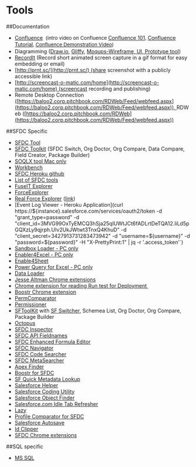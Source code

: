# Tools



##Documentation

*   <span class="s1"><span class="s1">[Confluence](http://confluence.pitchbook.com:8090/)</span> </span><span class="s1" style="font-size: 10.0pt;line-height: 13.0pt;"><span class="Apple-tab-span"> </span>(</span><span style="font-size: 10.0pt;line-height: 13.0pt;">intro video on Confluence </span>[<span class="s2">Confluence 101</span>](https://www.youtube.com/watch?v=y1YTsMTrC7c)<span style="font-size: 10.0pt;line-height: 13.0pt;">, </span>[<span class="s2">Confluence Tutorial</span>](https://www.youtube.com/playlist?list=PLaD4FvsFdarRngi46OIHZq9jPf0Pb43b9)<span style="font-size: 10.0pt;line-height: 13.0pt;">, </span><span class="s2" style="font-size: 10.0pt;line-height: 13.0pt;">[Confluence Demonstration Video](https://www.google.com/url?sa=t&rct=j&q=&esrc=s&source=web&cd=2&cad=rja&uact=8&ved=0ahUKEwi9ybmah-nMAhUO7WMKHRMdDX8QtwIIMzAB&url=https%3A%2F%2Fwww.youtube.com%2Fwatch%3Fv%3DuhWCMlcY_Zw&usg=AFQjCNGznFEzOo3QgXz5X0frZSL0Kv2CLA&sig2=6em42Ayogx_gqtGwngwZQA&bvm=bv.122448493,d.cGc))</span><span class="s1"> </span>
*   <span class="s1">Diagramming ([Draw.io](https://www.draw.io/), [Gliffy](https://www.google.com/url?sa=t&rct=j&q=&esrc=s&source=web&cd=1&cad=rja&uact=8&ved=0ahUKEwjFyfPyuoXNAhUC5mMKHfY-A2gQFggcMAA&url=https%3A%2F%2Fwww.gliffy.com%2F&usg=AFQjCNF_4iv22FaHcEO8-Flu51SyN9KL_Q&sig2=xJ3X3X8LTTZUGewHaFyL_Q&bvm=bv.123325700,d.cGc), [Moqups-Wireframe, UI, Prototype tool](https://www.google.com/url?sa=t&rct=j&q=&esrc=s&source=web&cd=3&cad=rja&uact=8&ved=0ahUKEwjGooOEu4XNAhUS32MKHSrdB4wQFggzMAI&url=https%3A%2F%2Fmoqups.com%2F&usg=AFQjCNH3FB1gcgWcehvQIIYyG2qH1ADzeQ&sig2=-OBLSvMfXTHEsnUuc2XUow&bvm=bv.123325700,d.cGc)) </span>
*   <span class="s1">[RecordIt](http://recordit.co/) (Record short animated screen capture in a gif format for easy embedding or email) </span>
*   <span class="s1">[http://prnt.sc/](http://prnt.sc/) (share screenshot with a publicly accessible link)</span>
*   <span class="s1">[http://screencast-o-matic.com/home](http://screencast-o-matic.com/home) (screencast recording and publishing)</span>
*   <span class="s1"><span class="s1">Remote Desktop Connection (</span></span>[https://baloo2.corp.pitchbook.com/RDWeb/Feed/webfeed.aspx](https://baloo2.corp.pitchbook.com/RDWeb/Feed/webfeed.aspx)), <span>RDWeb ([https://baloo2.corp.pitchbook.com/RDWeb](https://baloo2.corp.pitchbook.com/RDWeb/Feed/webfeed.aspx))</span>

##SFDC Specific


*   [SFDC Tool](https://developer.salesforce.com/page/Tools)
*   [SFDC Toolkit](http://sftoolkit.co/) (SFDC Switch, Org Doctor, Org Compare, Data Compare, Field Creator, Package Builder)
*   <span class="s1">[<span class="s2">SOQLX tool Mac only</span>](http://www.pocketsoap.com/osx/soqlx/)</span>
*   <span class="s1">[<span class="s2">Workbench</span>](https://workbench.developerforce.com/login.php)</span>
*   <span class="s1">[<span class="s2">SFDC Heroku github</span>](http://github.com/heroku/force)</span>
*   <span class="s1">[List of SFDC tools](http://theblogreaders.com/list-of-salesforce-com-tools-and-toolkits/)</span>
*   <span class="s1">[<span class="s2">FuseIT Explorer</span>](http://www.fuseit.com/Solutions/SFDC-Explorer/Help-SOQL-Queries.aspx)</span>
*   <span class="s1"><span class="s2">[ForceExplorer](https://developer.salesforce.com/page/ForceExplorer)</span></span>
*   <span class="s1">[Real Force Explorer](https://bitbucket.org/realforceexplorer/real-force-explorer/wiki/browse/) ([link](https://realforceexplorer.wordpress.com/))</span>
*   [Event Log Viewer - Heroku Application](curl https://${instance}.salesforce.com/services/oauth2/token -d "grant_type=password" -d "client_id=3MVG99OxTyEMCQ3hSja25qIUWtJCt6fADLrtDeTQA12.liLd5pGQXzLy9qjrph.UIv2UkJWtwt3TnxQ4KhuD" -d "client_secret=3427913731283473942" -d "username=${username}" -d "password=${password}" -H "X-PrettyPrint:1" | jq -r '.access_token'`)
*   <span class="s1">[<span class="s2">Sandbox Loader - PC only</span>](https://www.enabler4excel.com/index.php/products/sandbox-loader)</span>
*   <span class="s1">[<span class="s2">Enabler4Excel - PC only</span>](https://www.enabler4excel.com/index.php/products/enabler4excel/enterprise-admin?id=30)</span>
*   <span class="s1">[<span class="s2">Enable4Sheet</span>](https://chrome.google.com/webstore/detail/enabler-for-spreadsheets/inpioilbljppoobbblcpbpjplkefmkep?hl=en)</span>
*   <span class="s1"><span class="s2">[Power Query for Excel - PC only](https://www.microsoft.com/en-us/download/details.aspx?id=39379)</span></span>
*   [Data Loader](https://na33.salesforce.com/dwnld/DataLoader/ApexDataLoader.exe)
*   [Jesse Altman Chrome extensions](http://jessealtman.com/2013/09/useful-google-chrome-extensions-for-salesforce/)
*   [Chrome extension for reading Run test for Deployment ](https://chrome.google.com/webstore/detail/lazy-for-google-chrome/agiglidkkgindpamdcbboahbbkihbgge?hl=en/index.html)
*   [Boostr Chrome extension](https://chrome.google.com/webstore/detail/boostr-for-salesforce/kegohbhdgaoaoanbpconbeleanhdodlo/related?hl=en-US)
*   [PermComparator](https://perm-comparator.herokuapp.com)
*   [Permissioner](https://appexchange.salesforce.com/listingDetail?listingId=a0N30000008XYMlEAO)
*   [SFToolKit](http://sftoolkit.co/) with [SF Switcher]( https://sfswitch.herokuapp.com ), Schemea List, Org Doctor, Org Compare, Package Builder
*   [Octopus](https://sfswitch.herokuapp.com/) 
* [SFDC Inspector](https://chrome.google.com/webstore/detail/salesforce-inspector/aodjmnfhjibkcdimpodiifdjnnncaafh?hl=en-US)
* [SFDC API Fieldnames](https://chrome.google.com/webstore/detail/salesforce-api-fieldnames/oghajcjpbolpfoikoccffglngkphjgbo?hl=en-US)
* [SFDC Enhanced Formula Editor](https://chrome.google.com/webstore/detail/salesforcecom-enhanced-fo/cnlnnpnjccjcmecojdhgpknalcahkhio?hl=en-US)
* [SFDC Navigator](https://chrome.google.com/webstore/detail/salesforce-navigator/ecjmdlggbilopfkkhggmgebbmbiklcdo)
* [SFDC Code Searcher](https://chrome.google.com/webstore/detail/salesforce-advanced-code/lnkgcmpjkkkeffambkllliefdpjdklmi?hl=en-US)
* [SFDC MetaSearcher](https://chrome.google.com/webstore/detail/salesforce-metasearcher/ogdbjfhbckmpolflemgmahebhfbpeecj?hl=en-US)
* [Apex Finder](https://chrome.google.com/webstore/detail/apex-finder/ioilpjglnidiadffhdpeiakbkkhbflpe?hl=en-US)
* [Boostr for SFDC](https://chrome.google.com/webstore/detail/boostr-for-salesforce/kegohbhdgaoaoanbpconbeleanhdodlo?hl=en-US)
* [SF Quick Metadata Lookup ](https://chrome.google.com/webstore/detail/sf-quick-metadata-lookup/SF/related?hl=en)
* [Salesforce Helper](https://chrome.google.com/webstore/detail/salesforce-helper/abkehklnekbhbfcjgdgcfimfggepemmn?hl=en)
* [Salesforce Coding Utility ](https://chrome.google.com/webstore/detail/salesforce-coding-utility/noiijdfibmplbakepjmedfjhfdmghbgf?hl=en)
* [Salesforce Object Finder](https://chrome.google.com/webstore/detail/salesforce-object-finder/gdofopjmbeikonciibgfbcenjohdilap?hl=en)
* [Salesforce.com Idle Tab Refresher](https://chrome.google.com/webstore/detail/salesforcecom-idle-tab-re/ieniiifekegolncjbmondgcengehjlnd?hl=en)
* [Lazy](https://chrome.google.com/webstore/detail/lazy-for-google-chrome/agiglidkkgindpamdcbboahbbkihbgge?hl=en)
* [Profile Comparator for SFDC](https://chrome.google.com/webstore/detail/profile-comparator-for-sa/ijbipklcimjilmnaffocmjkfddhpaadg)
* [Salesforce Autosave](https://chrome.google.com/webstore/detail/salesforce-autosave/ikhffihfnmfolponkdamnbognhnljclg)
* [Id Clipper](https://chrome.google.com/webstore/detail/salesforcecom-id-clipper/hfiffenhnefppjhloglpebefjlbhoeai)
* [SFDC Chrome extensions](https://chrome.google.com/webstore/search/salesforce%20?hl=en&_category=extensions)

##SQL specific


*   [MS SQL](https://www.microsoft.com/en-us/server-cloud/products/sql-server/)<span class="s1">
    </span>

